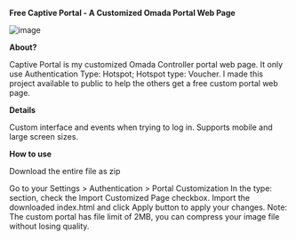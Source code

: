 **Free Captive Portal - A Customized Omada Portal Web Page**

![image](https://github.com/Krade27/Omada-Captive-Portal-Free/assets/168947395/4fd88928-0b12-4110-ba8a-35359add94df)

**About?**

Captive Portal is my customized Omada Controller portal web page. It only use Authentication Type: Hotspot; Hotspot type: Voucher. 
I made this project available to public to help the others get a free custom portal web page.


**Details**

Custom interface and events when trying to log in.
Supports mobile and large screen sizes.

**How to use**

Download the entire file as zip

Go to your Settings > Authentication > Portal Customization
In the type: section, check the Import Customized Page checkbox.
Import the downloaded index.html and click Apply button to apply your changes.
Note: The custom portal has file limit of 2MB, you can compress your image file without losing quality.
